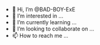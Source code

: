- 👋 Hi, I’m @BAD-BOY-ExE
- 👀 I’m interested in ...
- 🌱 I’m currently learning ...
- 💞️ I’m looking to collaborate on ...
- 📫 How to reach me ...

<!---
BAD-BOY-ExE/BAD-BOY-ExE is a ✨ special ✨ repository because its `README.md` (this file) appears on your GitHub profile.
You can click the Preview link to take a look at your changes.
--->
